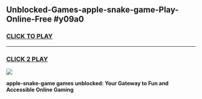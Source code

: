 
## Unblocked-Games-apple-snake-game-Play-Online-Free #y09a0
<h3>
<a href="https://us.freeplayer.one?title=apple-snake-game&ref=10M">CLICK TO PLAY</a></h3>
<hr>

<h3>
<a href="https://us.freeplayer.one?title=apple-snake-game&ref=10M">CLICK 2 PLAY</a>
  
</h3>

<a href="https://us.freeplayer.one?title=apple-snake-game&ref=10M"><img src="https://clearcache.store/games.png"></a>


**apple-snake-game games unblocked: Your Gateway to Fun and Accessible Online Gaming**

